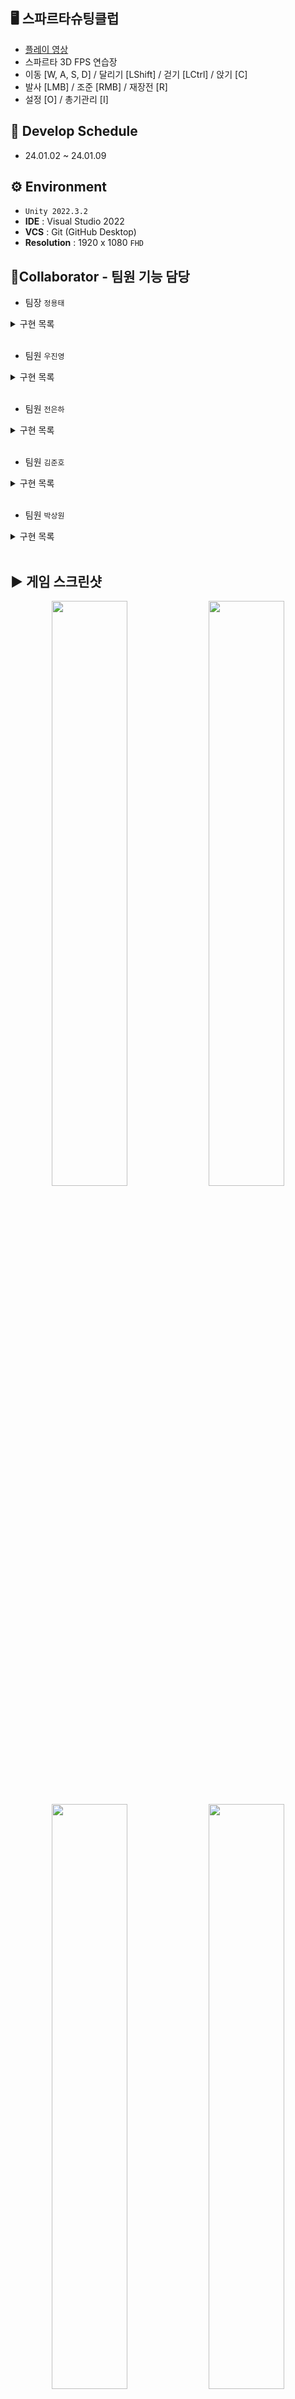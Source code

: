 ## 🖥️ 스파르타슈팅클럽

+ [플레이 영상](https://youtu.be/zvw7GnX3Qrk)
+ 스파르타 3D FPS 연습장
+ 이동 [W, A, S, D] / 달리기 [LShift] / 걷기 [LCtrl] / 앉기 [C]
+ 발사 [LMB] / 조준 [RMB] / 재장전 [R]
+ 설정 [O] / 총기관리 [I]

## 📆 Develop Schedule

* 24.01.02 ~ 24.01.09

## ⚙️ Environment

- `Unity 2022.3.2`
- **IDE** : Visual Studio 2022
- **VCS** : Git (GitHub Desktop)
- **Resolution** :	1920 x 1080 `FHD`

## 👤Collaborator - 팀원 기능 담당

- 팀장  `정용태`
<details>
  <summary>구현 목록</summary>
  <ul>
    <li>인벤토리 & 장비관리 시스템 구현</li>
    <li>총기 파츠 구현</li>
    <li>총기 UI Tooltip 구현</li>
    <li>표적 사격장 시스템 구현</li>
    <li>게임 레벨 디자인</li>
  </ul>
</details>
</br>

- 팀원  `우진영`
<details>
  <summary>구현 목록</summary>
  <ul>
    <li>게임 매니저 관리 [Resource, Input, Settings, Cinemachine]</li>
    <li>플레이어 조작 구현 [이동, 조준, 단축키]</li>
    <li>플레이어 StateMachine [서기, 앉기, 달리기]</li>
    <li>CinemachineManager 구현 [총기 조준, FOV 조정]</li>
    <li>맵 레벨 디자인 [포탈 이동] & UI 관련 키세팅</li>
    <li>버그 수정 & 리팩토링</li>
  </ul>
</details>
</br>

- 팀원  `전은하`
<details>
  <summary>구현 목록</summary>
  <ul>
    <li>총, 총알 시스템 구현</li>
    <li>다양한 무기 구현 [권총, 저격총, 산탄총, 기관총, 수류탄]</li>
    <li>총 디테일 작업 [조준&장전 모션, 탄흔, MuzzleFlash]</li>
    <li>오브젝트 풀 & Json 저장 구현</li>
    <li>맵 레벨 디자인</li>
  </ul>
</details>
</br>

- 팀원  `김준호`
<details>
  <summary>구현 목록</summary>
  <ul>
    <li>표적 부위별 데미지 피격 구현</li>
    <li>표적 디테일 구현 [상태, 모션]</li>
    <li>공격하는 적 타겟 구현 [스탯, 딜레이]</li>
    <li>맵 레벨 디자인 [적 스폰]</li>
  </ul>
</details>
</br>

- 팀원  `박상원`
<details>
  <summary>구현 목록</summary>
  <ul>
    <li>UIManger & UI Binding System 구현</li>
    <li>설정 [FOV, 마우스 감도, 볼륨 조절]</li>
    <li>플레이와 상호작용하는 UI Scene 구성</li>
    <li>UI Dynamic Crosshair, 스탠딩 모션, 장탄 수 표시</li>
    <li>AudioManager & 총기 사운드 구현</li>
  </ul>
</details>
</br>

## ▶️ 게임 스크린샷

<p align="center">
  <img src="https://github.com/jyWooooo/TEAM55555-SpartaShootingClub/assets/6329345/a1ea2be2-1c2d-4941-9156-2894518f83d5" width="49%"/>
  <img src="https://github.com/jyWooooo/TEAM55555-SpartaShootingClub/assets/6329345/3dd51f23-1e20-4589-ad01-edcd2185f4ff" width="49%"/>
</p>
<p align="center">
  <img src="https://github.com/jyWooooo/TEAM55555-SpartaShootingClub/assets/6329345/7fda67c0-1781-4914-90f5-f255b225d828" width="49%"/>
  <img src="https://github.com/jyWooooo/TEAM55555-SpartaShootingClub/assets/6329345/4cb9b593-7e0e-4b10-99bf-5ed4bed4fafb" width="49%"/>
  </p>
<p align="center">
  <img src="https://github.com/jyWooooo/TEAM55555-SpartaShootingClub/assets/6329345/5c74ac88-d1b5-47c9-9278-a630e27a512b" width="49%"/>
  <img src="https://github.com/jyWooooo/TEAM55555-SpartaShootingClub/assets/6329345/545ce30c-43e8-4eb6-a6d8-5d98cf2b6e7b" width="49%"/>
</p>
<p align="center">
  <img src="https://github.com/jyWooooo/TEAM55555-SpartaShootingClub/assets/6329345/d70b8b07-1a5e-4a16-a799-3b94952af2d5" width="49%"/>
  <img src="https://github.com/jyWooooo/TEAM55555-SpartaShootingClub/assets/6329345/4cbf96d5-5c1b-467e-b245-e7b8ac855fd4" width="49%"/>
</p>
<p align="center">
  <img src="https://github.com/jyWooooo/TEAM55555-SpartaShootingClub/assets/6329345/f35b7736-c1f0-484a-9790-df65c9f7ebd0" width="49%"/>
  <img src="https://github.com/jyWooooo/TEAM55555-SpartaShootingClub/assets/6329345/03fd95c8-0092-4887-9eda-a6d8811b7006" width="49%"/>
</p>


## 🔫 트러블슈팅

+ [우진영님의 트러블슈팅](https://velog.io/@wjy0423/내일배움캠프-Unity-50일차-TIL-팀-오오오오오-개발일지)
+ [사운드중첩 트러블](https://hongsamgamedev.tistory.com/66)
+ [연속 충돌 검사(CCD)](https://unidevrecord.tistory.com/145)
+ [URP쉐이더 트러블](https://junho0873.tistory.com/42)
